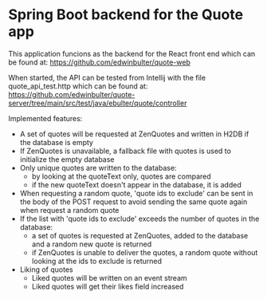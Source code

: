 # Spring Boot backend for the Quote app
This application funcions as the backend for the React front end which can be found at:
https://github.com/edwinbulter/quote-web

When started, the API can be tested from Intellij with the file quote_api_test.http which can be found at:
https://github.com/edwinbulter/quote-server/tree/main/src/test/java/ebulter/quote/controller

Implemented features:
- A set of quotes will be requested at ZenQuotes and written in H2DB if the database is empty
- If ZenQuotes is unavailable, a fallback file with quotes is used to initialize the empty database
- Only unique quotes are written to the database:
  - by looking at the quoteText only, quotes are compared
  - if the new quoteText doesn't appear in the database, it is added
- When requesting a random quote, 'quote ids to exclude' can be sent in the body of the POST request to avoid sending the same quote again when request a random quote
- If the list with 'quote ids to exclude' exceeds the number of quotes in the database:
  - a set of quotes is requested at ZenQuotes, added to the database and a random new quote is returned 
  - if ZenQuotes is unable to deliver the quotes, a random quote without looking at the ids to exclude is returned
- Liking of quotes
  - Liked quotes will be written on an event stream
  - Liked quotes will get their likes field increased
